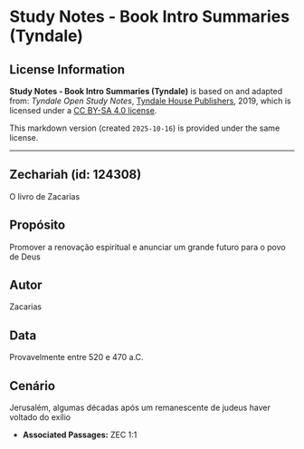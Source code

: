 # Study Notes - Book Intro Summaries (Tyndale)

## License Information

**Study Notes - Book Intro Summaries (Tyndale)** is based on and adapted from: _Tyndale Open Study Notes_, [Tyndale House Publishers](https://tyndaleopenresources.com/), 2019, which is licensed under a [CC BY-SA 4.0 license](https://creativecommons.org/licenses/by-sa/4.0/legalcode.en).

This markdown version (created `2025-10-16`) is provided under the same license.



--------------------------------

## Zechariah (id: 124308)

O livro de Zacarias

Propósito
---------

Promover a renovação espiritual e anunciar um grande futuro para o povo de Deus

Autor
-----

Zacarias

Data
----

Provavelmente entre 520 e 470 a.C.

Cenário
-------

Jerusalém, algumas décadas após um remanescente de judeus haver voltado do exílio

* **Associated Passages:** ZEC 1:1

